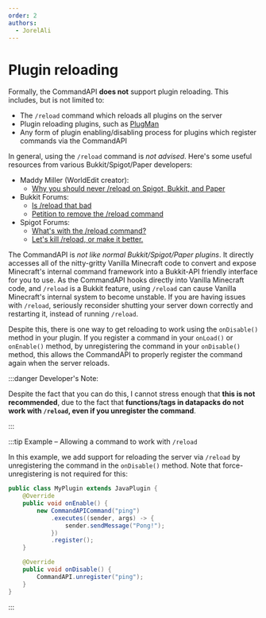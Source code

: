 ```yaml
---
order: 2
authors:
  - JorelAli
---
```


# Plugin reloading

Formally, the CommandAPI **does not** support plugin reloading. This includes, but is not limited to:

* The `/reload` command which reloads all plugins on the server
* Plugin reloading plugins, such as [PlugMan](https://dev.bukkit.org/projects/plugman)
* Any form of plugin enabling/disabling process for plugins which register commands via the CommandAPI

In general, using the `/reload` command is _not advised_. Here's some useful resources from various Bukkit/Spigot/Paper developers:

* Maddy Miller (WorldEdit creator):
    * [Why you should never /reload on Spigot, Bukkit, and Paper](https://madelinemiller.dev/blog/problem-with-reload/)
* Bukkit Forums:
    * [Is /reload that bad](https://bukkit.org/threads/is-reload-that-bad.129514/)
    * [Petition to remove the /reload command](https://bukkit.org/threads/petition-to-remove-the-reload-command.43212/)
* Spigot Forums:
    * [What's with the /reload command?](https://www.spigotmc.org/threads/whats-with-the-reload-command.344458/)
    * [Let's kill /reload, or make it better.](https://www.spigotmc.org/threads/lets-kill-reload-or-make-it-better.35611/)

The CommandAPI is _not like normal Bukkit/Spigot/Paper plugins_. It directly accesses all of the nitty-gritty Vanilla Minecraft code to convert and expose Minecraft's internal command framework into a Bukkit-API friendly interface for you to use. As the CommandAPI hooks directly into Vanilla Minecraft code, and `/reload` is a Bukkit feature, using `/reload` can cause Vanilla Minecraft's internal system to become unstable. If you are having issues with `/reload`, seriously reconsider shutting your server down correctly and restarting it, instead of running `/reload`.

Despite this, there is one way to get reloading to work using the `onDisable()` method in your plugin. If you register a command in your `onLoad()` or `onEnable()` method, by unregistering the command in your `onDisable()` method, this allows the CommandAPI to properly register the command again when the server reloads.

:::danger Developer's Note:

Despite the fact that you can do this, I cannot stress enough that **this is not recommended**, due to the fact that **functions/tags in datapacks do not work with `/reload`, even if you unregister the command**.

:::

:::tip Example – Allowing a command to work with `/reload`

In this example, we add support for reloading the server via `/reload` by unregistering the command in the `onDisable()` method. Note that force-unregistering is not required for this:

```java
public class MyPlugin extends JavaPlugin {
    @Override
    public void onEnable() {
        new CommandAPICommand("ping")
            .executes((sender, args) -> {
                sender.sendMessage("Pong!");
            })
            .register();
    }

    @Override
    public void onDisable() {
        CommandAPI.unregister("ping");
    }
}
```

:::